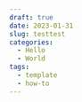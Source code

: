 ```yaml
---
draft: true 
date: 2023-01-31 
slug: testtest
categories:
  - Hello
  - World
tags:
  - template
  - how-to
---
```

